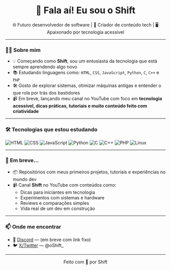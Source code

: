 
<h1 align="center">👋 Fala aí! Eu sou o Shift</h1>

<p align="center">
  🌐 Futuro desenvolvedor de software | 🎥 Criador de conteúdo tech | 🖥️ Apaixonado por tecnologia acessível
</p>

---

### 👨‍💻 Sobre mim

- 💡 Começando como **Shift**, sou um entusiasta da tecnologia que está sempre aprendendo algo novo
- 📚 Estudando linguagens como: `HTML`, `CSS`, `JavaScript`, `Python`, `C`, `C++` e `PHP`
- 🛠️ Gosto de explorar sistemas, otimizar máquinas antigas e entender o que rola por trás dos bastidores
- 📹 Em breve, lançando meu canal no YouTube com foco em **tecnologia acessível, dicas práticas, tutoriais e muito conteúdo feito com criatividade**

---

### 🛠️ Tecnologias que estou estudando

![HTML](https://img.shields.io/badge/-HTML5-E34F26?style=flat&logo=html5&logoColor=fff)
![CSS](https://img.shields.io/badge/-CSS3-1572B6?style=flat&logo=css3)
![JavaScript](https://img.shields.io/badge/-JavaScript-F7DF1E?style=flat&logo=javascript&logoColor=000)
![Python](https://img.shields.io/badge/-Python-3776AB?style=flat&logo=python&logoColor=fff)
![C](https://img.shields.io/badge/-C-00599C?style=flat&logo=c&logoColor=fff)
![C++](https://img.shields.io/badge/-C++-00599C?style=flat&logo=c%2B%2B&logoColor=fff)
![PHP](https://img.shields.io/badge/-PHP-777BB4?style=flat&logo=php&logoColor=fff)
![Linux](https://img.shields.io/badge/-Linux-FCC624?style=flat&logo=linux&logoColor=000)

---

### 🚀 Em breve...

- 📦 Repositórios com meus primeiros projetos, tutoriais e experiências no mundo dev
- 📹 Canal **Shift** no YouTube com conteúdos como:
  - Dicas para iniciantes em tecnologia
  - Experimentos com sistemas e hardware
  - Reviews e comparações simples
  - Vida real de um dev em construção

---

### 📫 Onde me encontrar

- 💬 [Discord](https://discord.com) — (em breve com link fixo)
- 🐦 [X/Twitter](https://twitter.com/oShift_) — @oShift_

---

<p align="center">
  Feito com 💙 por Shift
</p>
